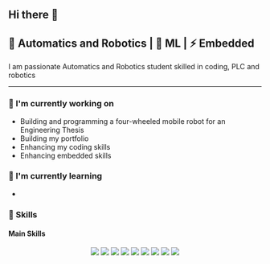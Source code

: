 ## Hi there 👋

<!-- <p align="center">
  <img src="https://media.giphy.com/media/l46Cy1rHbQ92uuLXa/giphy.gif" width="350">
</p> -->

## 🚀 Automatics and Robotics | 🧠 ML | ⚡ Embedded 

I am passionate Automatics and Robotics
student skilled in coding, PLC and robotics

---

### 🔭 I'm currently working on

-   Building and programming a four-wheeled mobile robot for an Engineering Thesis
-   Building my portfolio
-   Enhancing my coding skills
-   Enhancing embedded skills

### 🌱 I'm currently learning
-

### 💼 Skills

#### Main Skills

<p align="center">
    <img src="https://img.shields.io/badge/Python-3776AB?style=for-the-badge&logo=python&logoColor=white&rounded=true" />
    <img src="https://img.shields.io/badge/Git-F05032?style=for-the-badge&logo=git&logoColor=white&rounded=true" />
    <img src="https://img.shields.io/badge/Linux-FCC624?style=for-the-badge&logo=linux&logoColor=black&rounded=true" />
    <img src="https://img.shields.io/badge/Docker-2496ED?style=for-the-badge&logo=docker&logoColor=white&rounded=true" />
    <img src="https://img.shields.io/badge/Scikit%20Learn-F7931E?style=for-the-badge&logo=scikit-learn&logoColor=white&rounded=true" />
    <img src="https://img.shields.io/badge/NumPy-013243?style=for-the-badge&logo=numpy&logoColor=white&rounded=true" />
    <img src="https://img.shields.io/badge/SciPy-8CAAE6?style=for-the-badge&logo=scipy&logoColor=white&rounded=true" />
    <img src="https://img.shields.io/badge/Pandas-150458?style=for-the-badge&logo=pandas&logoColor=white&rounded=true" />
    <img src="https://img.shields.io/badge/Matplotlib-11557C?style=for-the-badge&logo=python&logoColor=white&rounded=true" />
</p>

<!--
**ficichon/ficichon** is a ✨ _special_ ✨ repository because its `README.md` (this file) appears on your GitHub profile.

Here are some ideas to get you started:

- 🔭 I’m currently working on ...
- 🌱 I’m currently learning ...
- 👯 I’m looking to collaborate on ...
- 🤔 I’m looking for help with ...
- 💬 Ask me about ...
- 📫 How to reach me: ...
- 😄 Pronouns: ...
- ⚡ Fun fact: ...
-->
